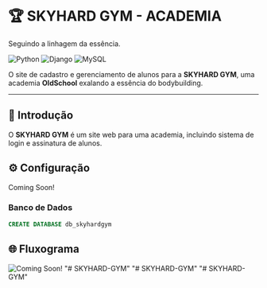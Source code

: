 
# 🏆 SKYHARD GYM - ACADEMIA
Seguindo a linhagem da essência.

![Python](https://img.shields.io/badge/-Python-333333?style=flat&logo=python)
![Django](https://img.shields.io/badge/-Django-333333?style=flat&logo=django)
![MySQL](https://img.shields.io/badge/-MySQL-333333?style=flat&logo=mysql)

O site  de cadastro e gerenciamento de alunos para a **SKYHARD GYM**, uma academia **OldSchool** exalando a essência do bodybuilding.

---

## 📌 Introdução
O **SKYHARD GYM** é um site web para uma academia, incluindo sistema de login e assinatura de alunos.


## ⚙️ Configuração

Coming Soon!

### Banco de Dados
```sql
CREATE DATABASE db_skyhardgym
```


## 🌐 Fluxograma

![Coming Soon!]()
"# SKYHARD-GYM" 
"# SKYHARD-GYM" 
"# SKYHARD-GYM" 

